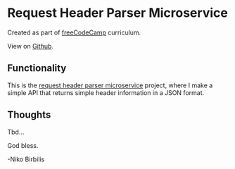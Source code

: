 # Request Header Parser Microservice

Created as part of [freeCodeCamp](https://www.freecodecamp.org) curriculum.

View on [Github](https://github.com/harmolipi/request-header-parser-microservice).

## Functionality

This is the [request header parser microservice](https://www.freecodecamp.org/learn/apis-and-microservices/apis-and-microservices-projects/request-header-parser-microservice) project, where I make a simple API that returns simple header information in a JSON format.

## Thoughts

Tbd...

God bless.

-Niko Birbilis

